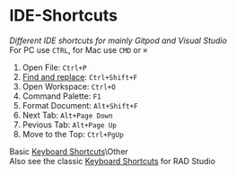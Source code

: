 # IDE-Shortcuts
*Different IDE shortcuts for mainly Gitpod and Visual Studio* \
For PC use ``CTRL``, for Mac use ``CMD`` or ``⌘``
1. Open File: ``Ctrl+P`` 
2. [Find and replace](https://www.gitpod.io/docs/search/): ``Ctrl+Shift+F``
3. Open Workspace: ``Ctrl+O``
4. Command Palette: ``F1``
5. Format Document: ``Alt+Shift+F``
6. Next Tab: ``Alt+Page Down``
7. Pevious Tab: ``Alt+Page Up``
8. Move to the Top: ``Ctrl+PgUp ``

Basic [Keyboard Shortcuts](https://www.w3schools.com/tags/ref_keyboardshortcuts.asp)\Other  
Also see the classic [Keyboard Shortcuts](http://docwiki.embarcadero.com/RADStudio/Sydney/en/IDE_Classic_Keyboard_Shortcuts) for RAD Studio

